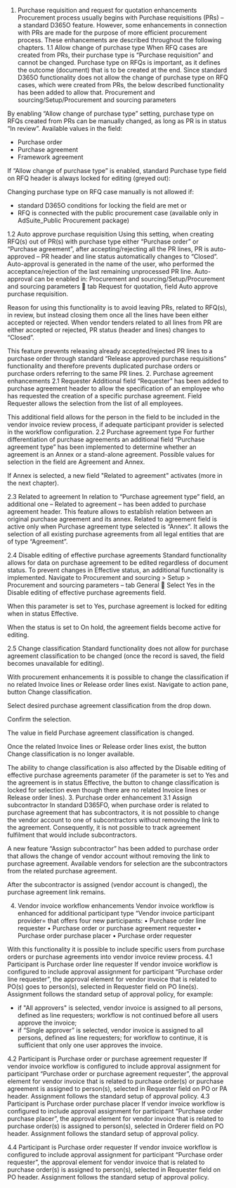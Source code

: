 1.	Purchase requisition and request for quotation enhancements
Procurement process usually begins with Purchase requisitions (PRs) – a standard D365O feature. However, some enhancements in connection with PRs are made for the purpose of more efficient procurement process. These enhancements are described throughout the following chapters.
1.1	Allow change of purchase type
When RFQ cases are created from PRs, their purchase type is “Purchase requisition” and cannot be changed. Purchase type on RFQs is important, as it defines the outcome (document) that is to be created at the end. Since standard D365O functionality does not allow the change of purchase type on RFQ cases, which were created from PRs, the below described functionality has been added to allow that.
Procurement and sourcing/Setup/Procurement and sourcing parameters
 
By enabling “Allow change of purchase type” setting, purchase type on RFQs created from PRs can be manually changed, as long as PR is in status “In review”. Available values in the field:
-	Purchase order
-	Purchase agreement
-	Framework agreement  
 
If “Allow change of purchase type” is enabled, standard Purchase type field on RFQ header is always locked for editing (greyed out):
 
Changing purchase type on RFQ case manually is not allowed if:
-	standard D365O conditions for locking the field are met or
-	RFQ is connected with the public procurement case (available only in AdSuite_Public Procurement package)
 
1.2	Auto approve purchase requisition
Using this setting, when creating RFQ(s) out of PR(s) with purchase type either “Purchase order” or “Purchase agreement”, after accepting/rejecting all the PR lines, PR is auto-approved – PR header and line status automatically changes to “Closed”. Auto-approval is generated in the name of the user, who performed the acceptance/rejection of the last remaining unprocessed PR line. Auto-approval can be enabled in:
Procurement and sourcing/Setup/Procurement and sourcing parameters  tab Request for quotation, field Auto approve purchase requisition.
 
Reason for using this functionality is to avoid leaving PRs, related to RFQ(s), in review, but instead closing them once all the lines have been either accepted or rejected. When vendor tenders related to all lines from PR are either accepted or rejected, PR status (header and lines) changes to “Closed”.
 
This feature prevents releasing already accepted/rejected PR lines to a purchase order through standard “Release approved purchase requisitions” functionality and therefore prevents duplicated purchase orders or purchase orders referring to the same PR lines.
2.	Purchase agreement enhancements
2.1	Requester
Additional field “Requester” has been added to purchase agreement header to allow the specification of an employee who has requested the creation of a specific purchase agreement. Field Requester allows the selection from the list of all employees.
 
This additional field allows for the person in the field to be included in the vendor invoice review process, if adequate participant provider is selected in the workflow configuration.
2.2	Purchase agreement type
For further differentiation of purchase agreements an additional field “Purchase agreement type” has been implemented to determine whether an agreement is an Annex or a stand-alone agreement. Possible values for selection in the field are Agreement and Annex. 
 
If Annex is selected, a new field "Related to agreement" activates (more in the next chapter).
 
2.3	Related to agreement
In relation to “Purchase agreement type” field, an additional one – Related to agreement – has been added to purchase agreement header. This feature allows to establish relation between an original purchase agreement and its annex. 
Related to agreement field is active only when Purchase agreement type selected is “Annex”. It allows the selection of all existing purchase agreements from all legal entities that are of type “Agreement”. 
 
2.4	Disable editing of effective purchase agreements
Standard functionality allows for data on purchase agreement to be edited regardless of document status. To prevent changes in Effective status, an additional functionality is implemented. 
Navigate to Procurement and sourcing > Setup > Procurement and sourcing parameters – tab General  Select Yes in the Disable editing of effective purchase agreements field.
 
When this parameter is set to Yes, purchase agreement is locked for editing when in status Effective.
 
When the status is set to On hold, the agreement fields become active for editing.
 
2.5	Change classification
Standard functionality does not allow for purchase agreement classification to be changed (once the record is saved, the field becomes unavailable for editing).
 
With procurement enhancements it is possible to change the classification if no related Invoice lines or Release order lines exist. Navigate to action pane, button Change classification.
 
Select desired purchase agreement classification from the drop down.
 
Confirm the selection.
 
The value in field Purchase agreement classification is changed.
 
Once the related Invoice lines or Release order lines exist, the button Change classification is no longer available.
 
The ability to change classification is also affected by the Disable editing of effective purchase agreements parameter (if the parameter is set to Yes and the agreement is in status Effective, the button to change classification is locked for selection even though there are no related Invoice lines or Release order lines). 
3.	Purchase order enhancement
3.1	Assign subcontractor 
In standard D365FO, when purchase order is related to purchase agreement that has subcontractors, it is not possible to change the vendor account to one of subcontractors without removing the link to the agreement. Consequently, it is not possible to track agreement fulfilment that would include subcontractors.
 
A new feature “Assign subcontractor” has been added to purchase order that allows the change of vendor account without removing the link to purchase agreement. Available vendors for selection are the subcontractors from the related purchase agreement.
 
After the subcontractor is assigned (vendor account is changed), the purchase agreement link remains.
 
4.	Vendor invoice workflow enhancements
Vendor invoice workflow is enhanced for additional participant type “Vendor invoice participant provider= that offers four new participants:
•	Purchase order line requester
•	Purchase order or purchase agreement requester
•	Purchase order purchase placer
•	Purchase order requester
 
With this functionality it is possible to include specific users from purchase orders or purchase agreements into vendor invoice review process. 
4.1	Participant is Purchase order line requester
If vendor invoice workflow is configured to include approval assignment for participant “Purchase order line requester”, the approval element for vendor invoice that is related to PO(s) goes to person(s), selected in Requester field on PO line(s). 
Assignment follows the standard setup of approval policy, for example:
-	if "All approvers" is selected, vendor invoice is assigned to all persons, defined as line requesters; workflow is not continued before all users approve the invoice;
-	if “Single approver” is selected, vendor invoice is assigned to all persons, defined as line requesters; for workflow to continue, it is sufficient that only one user approves the invoice.
 
4.2	Participant is Purchase order or purchase agreement requester
If vendor invoice workflow is configured to include approval assignment for participant “Purchase order or purchase agreement requester”, the approval element for vendor invoice that is related to purchase order(s) or purchase agreement is assigned to person(s), selected in Requester field on PO or PA header. Assignment follows the standard setup of approval policy.
4.3	Participant is Purchase order purchase placer
If vendor invoice workflow is configured to include approval assignment for participant “Purchase order purchase placer”, the approval element for vendor invoice that is related to purchase order(s) is assigned to person(s), selected in Orderer field on PO header.  Assignment follows the standard setup of approval policy.
 
4.4	Participant is Purchase order requester
If vendor invoice workflow is configured to include approval assignment for participant “Purchase order requester”, the approval element for vendor invoice that is related to purchase order(s) is assigned to person(s), selected in Requester field on PO header. Assignment follows the standard setup of approval policy.
 





